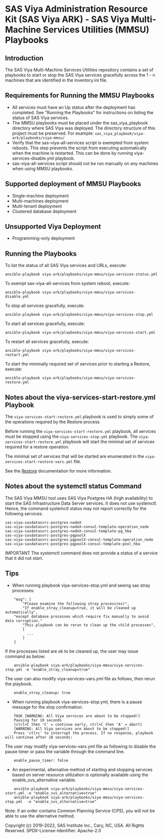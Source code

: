 # SAS Viya Administration Resource Kit (SAS Viya ARK) - SAS Viya Multi-Machine Services Utilities (MMSU) Playbooks 

## Introduction

The SAS Viya Multi-Machine Services Utilities repository contains a set of playbooks to start or stop the SAS Viya services gracefully across the 1 - n machines that are identified in the inventory.ini file.

## Requirements for Running the MMSU Playbooks

* All services must have an Up status after the deployment has completed.
  See "Running the Playbooks" for instructions on listing the status of SAS Viya services.
* The MMSU playbooks must be placed under the sas_viya_playbook directory where SAS Viya was deployed.
  The directory structure of this project must be preserved.
  For example: ```sas_viya_playbook/viya-ark/playbooks/viya-mmsu/```
* Verify that the sas-viya-all-services script is exempted from system reboots. This step prevents the script from executing automatically when the machine is restarted. This can be done by running viya-services-disable.yml playbook.
* sas-viya-all-services script should not be run manually on any machines when using MMSU playbooks.

## Supported deployment of MMSU Playbooks

* Single-machine deployment
* Multi-machines deployment
* Multi-tenant deployment
* Clustered database deployment

## Unsupported Viya Deployment

* Programming-only deployment

## Running the Playbooks

To list the status of all SAS Viya services and URLs, execute:
```
ansible-playbook viya-ark/playbooks/viya-mmsu/viya-services-status.yml
```
To exempt sas-viya-all-services from system reboot, execute:
```
ansible-playbook viya-ark/playbooks/viya-mmsu/viya-services-disable.yml
```
To stop all services gracefully, execute:
```
ansible-playbook viya-ark/playbooks/viya-mmsu/viya-services-stop.yml
```
To start all services gracefully, execute:
```
ansible-playbook viya-ark/playbooks/viya-mmsu/viya-services-start.yml
```
To restart all services gracefully, execute:
```
ansible-playbook viya-ark/playbooks/viya-mmsu/viya-services-restart.yml
```
To start the minimally required set of services prior to starting a Restore, execute:
```
ansible-playbook viya-ark/playbooks/viya-mmsu/viya-services-restore.yml
```

## Notes about the viya-services-start-restore.yml Playbook
The `viya-services-start-restore.yml` playbook is used to simply some of the operations
required by the Restore process

Before running the `viya-services-start-restore.yml` playbook, all services must be stopped using
the `viya-services-stop.yml` playbook. The `viya-services-start-restore.yml` playbook will start the
minimal set of services required for a restore operation.

The minimal set of services that will be started are enumerated in the `viya-services-start-restore-vars.yml`
file.

See the [Restore](https://go.documentation.sas.com/doc/en/calcdc/3.5/calbr/n1607whucnyc02n1eo6tbvl1tzcs.htm)
documentation for more information. 

## Notes about the systemctl status Command

The SAS Viya MMSU tool uses SAS Viya Postgres HA (high availability) to start the SAS Infrastructure Data Server services. It does not use systemctl. Hence, the command systemctl status may not report correctly for the following services:

```
sas-viya-sasdatasvrc-postgres-nodeX
sas-viya-sasdatasvrc-postgres-nodeX-consul-template-operation_node
sas-viya-sasdatasvrc-postgres-nodeX-consul-template-pg_hba
sas-viya-sasdatasvrc-postgres-pgpoolX
sas-viya-sasdatasvrc-postgres-pgpoolX-consul-template-operation_node
sas-viya-sasdatasvrc-postgres-pgpoolX-consul-template-pool_hba
```

IMPORTANT The systemctl command does not provide a status of a service that it did not start.

## Tips

* When running playbook viya-services-stop.yml and seeing sas stray processes:
```
    "msg": [
        "Please examine the following stray process(es)",
        "If enable_stray_cleanup=true, it will be cleaned up automatically",
	"except database processes which require fix manually to avoid data corruption."
        "This playbook can be rerun to clean up the child processes",
        [
          ...
        ]
    ]
```
  If the processes listed are ok to be cleaned up, the user may issue command as below:
```
    ansible-playbook viya-ark/playbooks/viya-mmsu/viya-services-stop.yml -e "enable_stray_cleanup=true"
```
  The user can also modify viya-services-vars.yml file as follows, then rerun the playbook.
```
    enable_stray_cleanup: true
```
* When running playbook viya-services-stop.yml, there is a pause message for the stop confirmation:
```
    TASK [WARNING: All Viya services are about to be stopped!]
    Pausing for 10 seconds
    (ctrl+C then 'C' = continue early, ctrl+C then 'A' = abort)
    [WARNING: All Viya services are about to be stopped!]
    Press 'ctl+c' to interrupt the process. If no response, playbook will continue after 10 seconds:
```
  The user may modify viya-services-vars.yml file as following to disable the pause timer or pass the variable through the command line.
```
    enable_pause_timer: false
```
* An experimental, alternative method of starting and stopping services based on server resource utilization is optionally available using the enable_svs_alternative variable.
```
    ansible-playbook viya-ark/playbooks/viya-mmsu/viya-services-start.yml -e "enable_svs_alternative=true"
    ansible-playbook viya-ark/playbooks/viya-mmsu/viya-services-stop.yml  -e "enable_svs_alternative=true"
```
  Note: if an order contains Common Planning Service (CPS), you will not be able to use the alternative method.

Copyright (c) 2019-2022, SAS Institute Inc., Cary, NC, USA.  All Rights Reserved.
SPDX-License-Identifier: Apache-2.0
